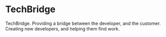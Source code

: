 # TechBridge
TechBridge. Providing a bridge between the developer, and the customer. Creating new developers, and helping them find work.
